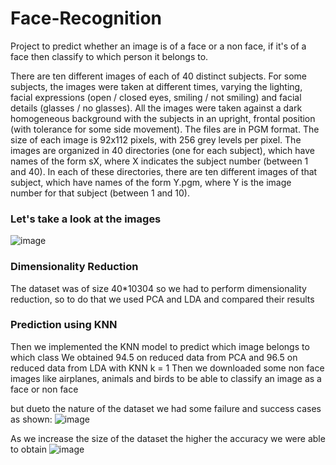 # Face-Recognition
Project to predict whether an image is of a face or a non face, if it's of a face then classify to which person it belongs to.

There are ten different images of each of 40 distinct subjects. For some subjects, the images were taken at different times, varying the lighting, facial expressions (open / closed eyes, smiling / not smiling) and facial details (glasses / no glasses). 
All the images were taken against a dark homogeneous background with the subjects in an upright, frontal position (with tolerance for some side movement). The files are in PGM format. The size of each image is 92x112 pixels, with 256 grey levels per pixel. The images are organized in 40 directories (one for each 
subject), which have names of the form sX, where X indicates the subject number (between 1 and 40). In each of these directories, there are ten different images of that subject, which have names of the form Y.pgm, where Y is the image number for that subject (between 1 and 10).

### Let's take a look at the images
![image](images/1.jpg)

### Dimensionality Reduction
The dataset was of size 40*10304 so we had to perform dimensionality reduction, so to do that we used PCA and LDA and compared their results

### Prediction using KNN
Then we implemented the KNN model to predict which image belongs to which class
We obtained 94.5 on reduced data from PCA and 96.5 on reduced data from LDA with KNN k = 1
Then we downloaded some non face images like airplanes, animals and birds to be able to classify an image as a face or non face

but dueto the nature of the dataset we had some failure and success cases as shown:
![image](images/3.jpg)

As we increase the size of the dataset the higher the accuracy we were able to obtain
![image](images/2.jpg)
